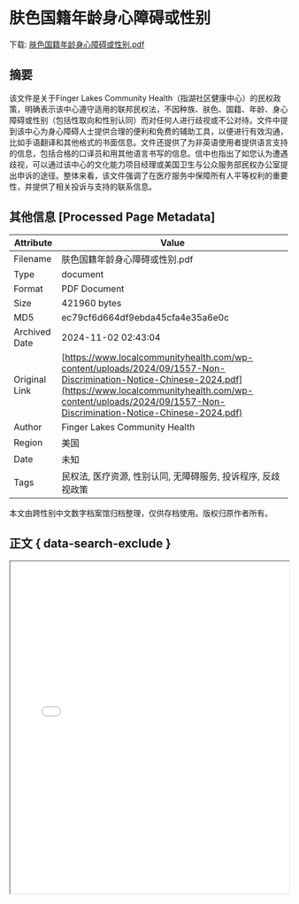 # 肤色国籍年龄身心障碍或性别

<!-- tcd_download_link -->
下载: <a href="../肤色国籍年龄身心障碍或性别.pdf" download>肤色国籍年龄身心障碍或性别.pdf</a>
<!-- tcd_download_link_end -->

## 摘要

<!-- tcd_abstract -->
该文件是关于Finger Lakes Community Health（指湖社区健康中心）的民权政策，明确表示该中心遵守适用的联邦民权法，不因种族、肤色、国籍、年龄、身心障碍或性别（包括性取向和性别认同）而对任何人进行歧视或不公对待。文件中提到该中心为身心障碍人士提供合理的便利和免费的辅助工具，以便进行有效沟通，比如手语翻译和其他格式的书面信息。文件还提供了为非英语使用者提供语言支持的信息，包括合格的口译员和用其他语言书写的信息。信中也指出了如您认为遭遇歧视，可以通过该中心的文化能力项目经理或美国卫生与公众服务部民权办公室提出申诉的途径。整体来看，该文件强调了在医疗服务中保障所有人平等权利的重要性，并提供了相关投诉与支持的联系信息。

<!-- tcd_abstract_end -->

## 其他信息 [Processed Page Metadata]

| Attribute       | Value                                  |
|-----------------|----------------------------------------|
| Filename        | 肤色国籍年龄身心障碍或性别.pdf                             |
| Type            | document                                 |
| Format          | PDF Document                               |
| Size            | 421960 bytes                           |
| MD5             | ec79cf6d664df9ebda45cfa4e35a6e0c                                  |
| Archived Date   | 2024-11-02 02:43:04                             |
| Original Link   | [https://www.localcommunityhealth.com/wp-content/uploads/2024/09/1557-Non-Discrimination-Notice-Chinese-2024.pdf](https://www.localcommunityhealth.com/wp-content/uploads/2024/09/1557-Non-Discrimination-Notice-Chinese-2024.pdf)                         |
| Author          | Finger Lakes Community Health                               |
| Region          | 美国                               |
| Date            | 未知                                 |
| Tags            | 民权法, 医疗资源, 性别认同, 无障碍服务, 投诉程序, 反歧视政策                                 |

本文由跨性别中文数字档案馆归档整理，仅供存档使用。版权归原作者所有。


## 正文 { data-search-exclude }

<!-- tcd_main_text -->
<iframe src="../肤色国籍年龄身心障碍或性别.pdf" width="100%" height="600px">
    <p>无法显示PDF，请下载查看。</p>
</iframe>
<!-- tcd_main_text_end -->

